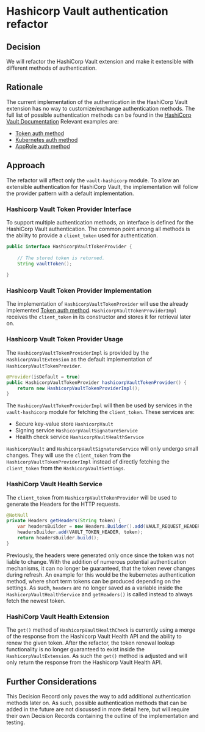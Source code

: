 # Hashicorp Vault authentication refactor

## Decision

We will refactor the HashiCorp Vault extension and make it extensible with different methods of authentication.

## Rationale

The current implementation of the authentication in the HashiCorp Vault extension has no way to customize/exchange authentication methods.
The full list of possible authentication methods can be found in the [HashiCorp Vault Documentation](https://developer.hashicorp.com/vault/docs/auth)
Relevant examples are:

* [Token auth method](https://developer.hashicorp.com/vault/docs/auth/token)
* [Kubernetes auth method](https://developer.hashicorp.com/vault/docs/auth/kubernetes)
* [AppRole auth method](https://developer.hashicorp.com/vault/docs/auth/approle)

## Approach

The refactor will affect only the `vault-hashicorp` module.
To allow an extensible authentication for HashiCorp Vault, the implementation will follow the provider pattern with a default implementation.

### Hashicorp Vault Token Provider Interface

To support multiple authentication methods, an interface is defined for the HashiCorp Vault authentication.
The common point among all methods is the ability to provide a `client_token` used for authentication.

```java
public interface HashicorpVaultTokenProvider {
    
    // The stored token is returned.
    String vaultToken();
    
}
```

### Hashicorp Vault Token Provider Implementation

The implementation of `HashicorpVaultTokenProvider` will use the already implemented [Token auth method](https://developer.hashicorp.com/vault/docs/auth/token).
`HashicorpVaultTokenProviderImpl` receives the `client_token` in its constructor and stores it for retrieval later on.

### Hashicorp Vault Token Provider Usage

The `HashicorpVaultTokenProviderImpl` is provided by the `HashicorpVaultExtension` as the default implementation of `HashicorpVaultTokenProvider`.

```java
@Provider(isDefault = true)
public HashicorpVaultTokenProvider hashicorpVaultTokenProvider() {
    return new HashicorpVaultTokenProviderImpl();
}
```

The `HashicorpVaultTokenProviderImpl` will then be used by services in the `vault-hashicorp` module for fetching the `client_token`. 
These services are:

* Secure key-value store `HashicorpVault`
* Signing service `HashicorpVaultSignatureService`
* Health check service `HashicorpVaultHealthService`

`HashicorpVault` and `HashicorpVaultSignatureService` will only undergo small changes.
They will use the `client_token` from the `HashicorpVaultTokenProviderImpl` instead of directly fetching the `client_token` from the `HashicorpVaultSettings`.

### HashiCorp Vault Health Service

The `client_token` from `HashicorpVaultTokenProvider` will be used to generate the Headers for the HTTP requests.

```java
@NotNull
private Headers getHeaders(String token) {
    var headersBuilder = new Headers.Builder().add(VAULT_REQUEST_HEADER, Boolean.toString(true));
    headersBuilder.add(VAULT_TOKEN_HEADER, token);
    return headersBuilder.build();
}
```

Previously, the headers were generated only once since the token was not liable to change.
With the addition of numerous potential authentication mechanisms, it can no longer be guaranteed, that the token never changes during refresh.
An example for this would be the kubernetes authentication method, where short term tokens can be produced depending on the settings.
As such, `headers` are no longer saved as a variable inside the `HashicorpVaultHealthService` and `getHeaders()` is called instead to always fetch the newest token.

### HashiCorp Vault Health Extension

The `get()` method of `HashicorpVaultHealthCheck` is currently using a merge of the response from the Hashicorp Vault Health API and the ability to renew the given token.
After the refactor, the token renewal lookup functionality  is no longer guaranteed to exist inside the `HashicorpVaultExtension`.
As such the `get()` method is adjusted and will only return the response from the Hashicorp Vault Health API.

## Further Considerations

This Decision Record only paves the way to add additional authentication methods later on.
As such, possible authentication methods that can be added in the future are not discussed in more detail here, but will require their own Decision Records containing the outline of the implementation and testing.

